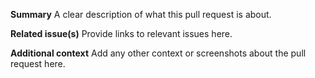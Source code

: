 **Summary**
A clear description of what this pull request is about.

**Related issue(s)**
Provide links to relevant issues here.

**Additional context**
Add any other context or screenshots about the pull request here.
